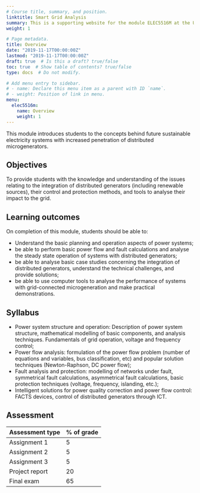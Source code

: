 ```yaml
---
# Course title, summary, and position.
linktitle: Smart Grid Analysis
summary: This is a supporting website for the module ELEC5516M at the University of Leeds
weight: 1

# Page metadata.
title: Overview
date: "2019-11-17T00:00:00Z"
lastmod: "2019-11-17T00:00:00Z"
draft: true  # Is this a draft? true/false
toc: true  # Show table of contents? true/false
type: docs  # Do not modify.

# Add menu entry to sidebar.
# - name: Declare this menu item as a parent with ID `name`.
# - weight: Position of link in menu.
menu:
  elec5516m:
    name: Overview
    weight: 1
---
```



This module introduces students to the concepts behind future sustainable electricity systems with increased penetration of distributed microgenerators.

## Objectives

To provide students with the knowledge and understanding of the issues relating to the integration of distributed generators (including renewable sources), their control and protection methods, and tools to analyse their impact to the grid.

## Learning outcomes

On completion of this module, students should be able to:

- Understand the basic planning and operation aspects of power systems;
- be able to perform basic power flow and fault calculations and analyse the steady state operation of systems with distributed generators;
- be able to analyse basic case studies concerning the integration of distributed generators, understand the technical challenges, and provide solutions;
- be able to use computer tools to analyse the performance of systems with grid-connected microgeneration and make practical demonstrations.


## Syllabus

- Power system structure and operation: Description of power system structure, mathematical modelling of basic components, and analysis techniques. Fundamentals of grid operation, voltage and frequency control;
- Power flow analysis: formulation of the power flow problem (number of equations and variables, bus classification, etc) and popular solution techniques (Newton-Raphson, DC power flow);
- Fault analysis and protection: modelling of networks under fault, symmetrical fault calculations, asymmetrical fault calculations, basic protection techniques (voltage, frequency, islanding, etc.);
- Intelligent solutions for power quality correction and power flow control: FACTS devices, control of distributed generators through ICT.

## Assessment

| Assessment type | % of grade |
|-----------------|------------|
| Assignment 1    | 5          |
| Assignment 2    | 5          |
| Assignment 3    | 5          |
| Project report  | 20         |
| Final exam      | 65         |